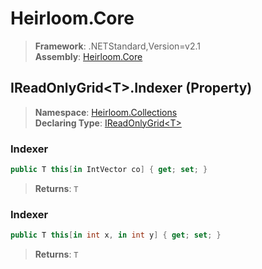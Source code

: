 # Heirloom.Core

> **Framework**: .NETStandard,Version=v2.1  
> **Assembly**: [Heirloom.Core][0]

## IReadOnlyGrid\<T>.Indexer (Property)

> **Namespace**: [Heirloom.Collections][0]  
> **Declaring Type**: [IReadOnlyGrid\<T>][1]

### Indexer

```cs
public T this[in IntVector co] { get; set; }
```

> **Returns**: `T`

### Indexer

```cs
public T this[in int x, in int y] { get; set; }
```

> **Returns**: `T`

[0]: ../../../Heirloom.Core.md
[1]: ../IReadOnlyGrid[T].md
